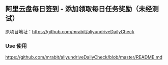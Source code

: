 ## 阿里云盘每日签到 - 添加领取每日任务奖励（未经测试）
原项目地址：https://github.com/mrabit/aliyundriveDailyCheck

### Use 使用
https://github.com/mrabit/aliyundriveDailyCheck/blob/master/README.md

